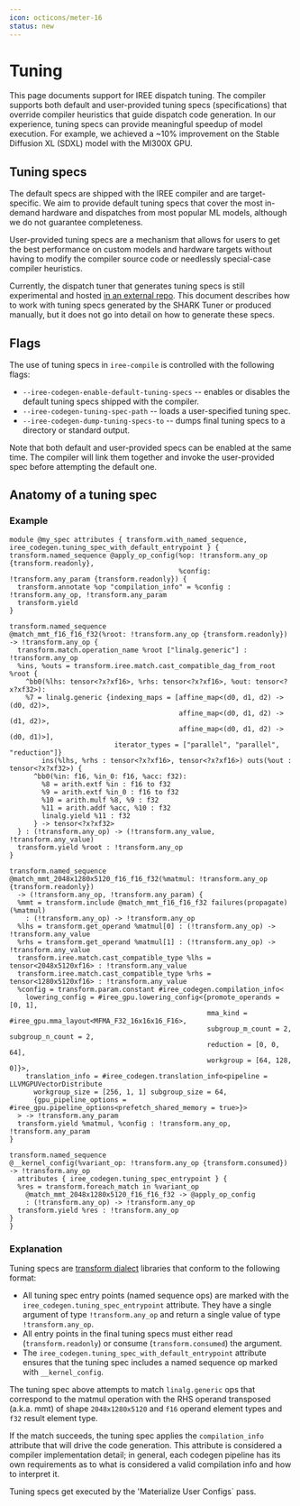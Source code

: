 ```yaml
---
icon: octicons/meter-16
status: new
---
```


# Tuning

This page documents support for IREE dispatch tuning. The compiler supports
both default and user-provided tuning specs (specifications) that override
compiler heuristics that guide dispatch code generation. In our experience,
tuning specs can provide meaningful speedup of model execution. For example, we
achieved a ~10% improvement on the Stable Diffusion XL (SDXL) model with the
MI300X GPU.

## Tuning specs

The default specs are shipped with the IREE compiler and are target-specific.
We aim to provide default tuning specs that cover the most in-demand hardware
and dispatches from most popular ML models, although we do not guarantee
completeness.

User-provided tuning specs are a mechanism that allows for users to get the
best performance on custom models and hardware targets without having to modify
the compiler source code or needlessly special-case compiler heuristics.

Currently, the dispatch tuner that generates tuning specs is still experimental
and hosted
[in an external repo](https://github.com/nod-ai/shark-ai/tree/main/tuner). This
document describes how to work with tuning specs generated by the SHARK Tuner
or produced manually, but it does not go into detail on how to generate these
specs.

## Flags

The use of tuning specs in `iree-compile` is controlled with the following
flags:

* `--iree-codegen-enable-default-tuning-specs` -- enables or disables the
  default tuning specs shipped with the compiler.
* `--iree-codegen-tuning-spec-path` -- loads a user-specified tuning spec.
* `--iree-codegen-dump-tuning-specs-to` -- dumps final tuning specs to a
  directory or standard output.

Note that both default and user-provided specs can be enabled at the same time.
The compiler will link them together and invoke the user-provided spec before
attempting the default one.

## Anatomy of a tuning spec

### Example

```mlir
module @my_spec attributes { transform.with_named_sequence, iree_codegen.tuning_spec_with_default_entrypoint } {
transform.named_sequence @apply_op_config(%op: !transform.any_op {transform.readonly},
                                          %config: !transform.any_param {transform.readonly}) {
  transform.annotate %op "compilation_info" = %config : !transform.any_op, !transform.any_param
  transform.yield
}

transform.named_sequence
@match_mmt_f16_f16_f32(%root: !transform.any_op {transform.readonly}) -> !transform.any_op {
  transform.match.operation_name %root ["linalg.generic"] : !transform.any_op
  %ins, %outs = transform.iree.match.cast_compatible_dag_from_root %root {
    ^bb0(%lhs: tensor<?x?xf16>, %rhs: tensor<?x?xf16>, %out: tensor<?x?xf32>):
    %7 = linalg.generic {indexing_maps = [affine_map<(d0, d1, d2) -> (d0, d2)>,
                                          affine_map<(d0, d1, d2) -> (d1, d2)>,
                                          affine_map<(d0, d1, d2) -> (d0, d1)>],
                          iterator_types = ["parallel", "parallel", "reduction"]}
        ins(%lhs, %rhs : tensor<?x?xf16>, tensor<?x?xf16>) outs(%out : tensor<?x?xf32>) {
      ^bb0(%in: f16, %in_0: f16, %acc: f32):
        %8 = arith.extf %in : f16 to f32
        %9 = arith.extf %in_0 : f16 to f32
        %10 = arith.mulf %8, %9 : f32
        %11 = arith.addf %acc, %10 : f32
        linalg.yield %11 : f32
      } -> tensor<?x?xf32>
  } : (!transform.any_op) -> (!transform.any_value, !transform.any_value)
  transform.yield %root : !transform.any_op
}

transform.named_sequence
@match_mmt_2048x1280x5120_f16_f16_f32(%matmul: !transform.any_op {transform.readonly})
  -> (!transform.any_op, !transform.any_param) {
  %mmt = transform.include @match_mmt_f16_f16_f32 failures(propagate) (%matmul)
    : (!transform.any_op) -> !transform.any_op
  %lhs = transform.get_operand %matmul[0] : (!transform.any_op) -> !transform.any_value
  %rhs = transform.get_operand %matmul[1] : (!transform.any_op) -> !transform.any_value
  transform.iree.match.cast_compatible_type %lhs = tensor<2048x5120xf16> : !transform.any_value
  transform.iree.match.cast_compatible_type %rhs = tensor<1280x5120xf16> : !transform.any_value
  %config = transform.param.constant #iree_codegen.compilation_info<
    lowering_config = #iree_gpu.lowering_config<{promote_operands = [0, 1],
                                                 mma_kind = #iree_gpu.mma_layout<MFMA_F32_16x16x16_F16>,
                                                 subgroup_m_count = 2, subgroup_n_count = 2,
                                                 reduction = [0, 0, 64],
                                                 workgroup = [64, 128, 0]}>,
    translation_info = #iree_codegen.translation_info<pipeline = LLVMGPUVectorDistribute
      workgroup_size = [256, 1, 1] subgroup_size = 64,
      {gpu_pipeline_options = #iree_gpu.pipeline_options<prefetch_shared_memory = true>}>
  > -> !transform.any_param
  transform.yield %matmul, %config : !transform.any_op, !transform.any_param
}

transform.named_sequence
@__kernel_config(%variant_op: !transform.any_op {transform.consumed}) -> !transform.any_op
  attributes { iree_codegen.tuning_spec_entrypoint } {
  %res = transform.foreach_match in %variant_op
    @match_mmt_2048x1280x5120_f16_f16_f32 -> @apply_op_config
    : (!transform.any_op) -> !transform.any_op
  transform.yield %res : !transform.any_op
}
}
```

### Explanation

Tuning specs are
[transform dialect](https://mlir.llvm.org/docs/Dialects/Transform/) libraries
that conform to the following format:

* All tuning spec entry points (named sequence ops) are marked with the
  `iree_codegen.tuning_spec_entrypoint` attribute. They have a single argument
  of type `!transform.any_op` and return a single value of type
  `!transform.any_op`.
* All entry points in the final tuning specs must either read
  (`transform.readonly`) or consume (`transform.consumed`) the argument.
* The `iree_codegen.tuning_spec_with_default_entrypoint` attribute ensures that
  the tuning spec includes a named sequence op marked with `__kernel_config`.

The tuning spec above attempts to match `linalg.generic` ops that correspond to the
matmul operation with the RHS operand transposed (a.k.a. mmt) of shape
`2048x1280x5120` and `f16` operand element types and `f32` result element type.

If the match succeeds, the tuning spec applies the `compilation_info` attribute
that will drive the code generation. This attribute is considered a compiler
implementation detail; in general, each codegen pipeline has its own
requirements as to what is considered a valid compilation info and how to
interpret it.

Tuning specs get executed by the 'Materialize User Configs` pass.
